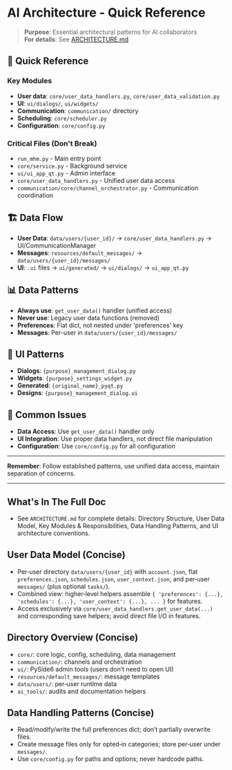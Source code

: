 # AI Architecture - Quick Reference

> **Purpose**: Essential architectural patterns for AI collaborators  
> **For details**: See [ARCHITECTURE.md](ARCHITECTURE.md)

## 🚀 Quick Reference

### **Key Modules**
- **User data**: `core/user_data_handlers.py`, `core/user_data_validation.py`
- **UI**: `ui/dialogs/`, `ui/widgets/`
- **Communication**: `communication/` directory
- **Scheduling**: `core/scheduler.py`
- **Configuration**: `core/config.py`

### **Critical Files (Don't Break)**
- `run_mhm.py` - Main entry point
- `core/service.py` - Background service
- `ui/ui_app_qt.py` - Admin interface
- `core/user_data_handlers.py` - Unified user data access
- `communication/core/channel_orchestrator.py` - Communication coordination

## 🏗️ Data Flow
- **User Data**: `data/users/{user_id}/` → `core/user_data_handlers.py` → UI/CommunicationManager
- **Messages**: `resources/default_messages/` → `data/users/{user_id}/messages/`
- **UI**: `.ui` files → `ui/generated/` → `ui/dialogs/` → `ui_app_qt.py`

## 📊 Data Patterns
- **Always use**: `get_user_data()` handler (unified access)
- **Never use**: Legacy user data functions (removed)
- **Preferences**: Flat dict, not nested under 'preferences' key
- **Messages**: Per-user in `data/users/{user_id}/messages/`

## 🎨 UI Patterns
- **Dialogs**: `{purpose}_management_dialog.py`
- **Widgets**: `{purpose}_settings_widget.py`
- **Generated**: `{original_name}_pyqt.py`
- **Designs**: `{purpose}_management_dialog.ui`

## 🚨 Common Issues
- **Data Access**: Use `get_user_data()` handler only
- **UI Integration**: Use proper data handlers, not direct file manipulation
- **Configuration**: Use `core/config.py` for all configuration

---

**Remember**: Follow established patterns, use unified data access, maintain separation of concerns.

---

## What's In The Full Doc
- See `ARCHITECTURE.md` for complete details: Directory Structure, User Data Model, Key Modules & Responsibilities, Data Handling Patterns, and UI architecture conventions.

## User Data Model (Concise)
- Per‑user directory `data/users/{user_id}` with `account.json`, flat `preferences.json`, `schedules.json`, `user_context.json`, and per‑user `messages/` (plus optional `tasks/`).
- Combined view: higher‑level helpers assemble `{ 'preferences': {...}, 'schedules': {...}, 'user_context': {...}, ... }` for features.
- Access exclusively via `core/user_data_handlers.get_user_data(...)` and corresponding save helpers; avoid direct file I/O in features.

## Directory Overview (Concise)
- `core/`: core logic, config, scheduling, data management
- `communication/`: channels and orchestration
- `ui/`: PySide6 admin tools (users don’t need to open UI)
- `resources/default_messages/`: message templates
- `data/users/`: per‑user runtime data
- `ai_tools/`: audits and documentation helpers

## Data Handling Patterns (Concise)
- Read/modify/write the full preferences dict; don’t partially overwrite files.
- Create message files only for opted‑in categories; store per‑user under `messages/`.
- Use `core/config.py` for paths and options; never hardcode paths.
